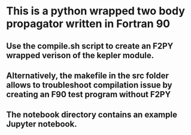 # This is a python wrapped two body propagator written in Fortran 90

## Use the compile.sh script to create an F2PY wrapped verison of the kepler module.
## Alternatively, the makefile in the src folder allows to troubleshoot compilation issue by creating an F90 test program without F2PY
## The notebook directory contains an example Jupyter notebook. 
